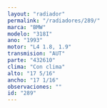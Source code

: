 ```yaml
---
layout: "radiador"
permalink: "/radiadores/289/"
marca: "BMW"
modelo: "318I"
ano: "1993"
motor: "L4 1.8, 1.9"
transmision: "AUT"
parte: "432610"
clima: "Con clima"
alto: "17 5/16"
ancho: "17 1/16"
observaciones: ""
id: "289"
---
```



